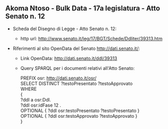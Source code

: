 ## Akoma Ntoso - Bulk Data - 17a legislatura - Atto Senato n. 12 ##

* Scheda del Disegno di Legge - Atto Senato n. 12:
	* http url: http://www.senato.it/leg/17/BGT/Schede/Ddliter/39313.htm

* Riferimenti al sito OpenData del Senato http://dati.senato.it/:
	* Link OpenData: http://dati.senato.it/ddl/39313
	* Query SPARQL per i documenti relativi all'Atto Senato:

        PREFIX osr: <http://dati.senato.it/osr/>  
		SELECT DISTINCT ?testoPresentato ?testoApprovato  
		WHERE  
		{  
		    ?ddl a osr:Ddl.  
		    ?ddl osr:idFase 12 .  
		    OPTIONAL { ?ddl osr:testoPresentato ?testoPresentato }  
		    OPTIONAL { ?ddl osr:testoApprovato ?testoApprovato }  
		}
		